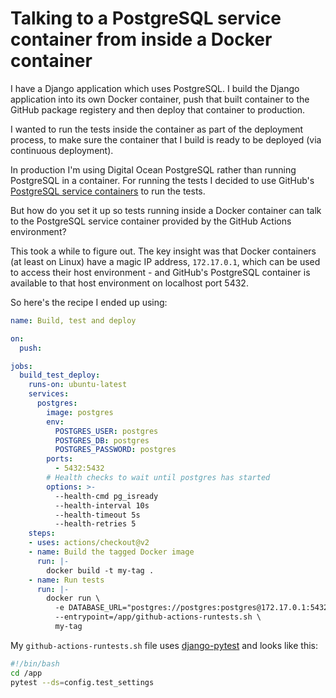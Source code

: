 # Talking to a PostgreSQL service container from inside a Docker container

I have a Django application which uses PostgreSQL. I build the Django application into its own Docker container, push that built container to the GitHub package registery and then deploy that container to production.

I wanted to run the tests inside the container as part of the deployment process, to make sure the container that I build is ready to be deployed (via continuous deployment).

In production I'm using Digital Ocean PostgreSQL rather than running PostgreSQL in a container. For running the tests I decided to use GitHub's [PostgreSQL service containers](https://docs.github.com/en/actions/guides/creating-postgresql-service-containers) to run the tests.

But how do you set it up so tests running inside a Docker container can talk to the PostgreSQL service container provided by the GitHub Actions environment?

This took a while to figure out. The key insight was that Docker containers (at least on Linux) have a magic IP address, `172.17.0.1`, which can be used to access their host environment - and GitHub's PostgreSQL container is available to that host environment on localhost port 5432.

So here's the recipe I ended up using:

```yaml
name: Build, test and deploy

on:
  push:

jobs:
  build_test_deploy:
    runs-on: ubuntu-latest
    services:
      postgres:
        image: postgres
        env:
          POSTGRES_USER: postgres
          POSTGRES_DB: postgres
          POSTGRES_PASSWORD: postgres
        ports:
          - 5432:5432
        # Health checks to wait until postgres has started
        options: >-
          --health-cmd pg_isready
          --health-interval 10s
          --health-timeout 5s
          --health-retries 5
    steps:
    - uses: actions/checkout@v2
    - name: Build the tagged Docker image
      run: |-
        docker build -t my-tag .
    - name: Run tests
      run: |-
        docker run \
          -e DATABASE_URL="postgres://postgres:postgres@172.17.0.1:5432/postgres" \
          --entrypoint=/app/github-actions-runtests.sh \
          my-tag
```
My `github-actions-runtests.sh` file uses [django-pytest](https://pytest-django.readthedocs.io/) and looks like this:
```bash
#!/bin/bash
cd /app
pytest --ds=config.test_settings
```
